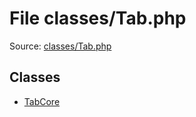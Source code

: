 File classes/Tab.php
=========
Source: [classes/Tab.php](https://github.com/PrestaShop/PrestaShop/blob/1.6.1.1/classes/Tab.php)


Classes
-------

* [TabCore](class.TabCore)

